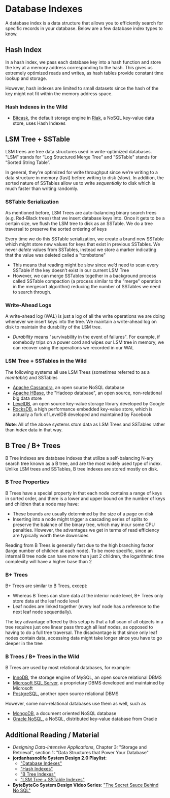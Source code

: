 # Database Indexes

A database index is a data structure that allows you to efficiently search for specific records in your database. Below are a few database index types to know.

## Hash Index

In a hash index, we pass each database key into a hash function and store the key at a memory address corresponding to the hash. This gives us extremely optimized reads and writes, as hash tables provide constant time lookup and storage.

However, hash indexes are limited to small datasets since the hash of the key might not fit within the memory address space.

### Hash Indexes in the Wild

- [Bitcask](https://docs.riak.com/riak/kv/2.2.3/setup/planning/backend/bitcask/index.html), the default storage engine in [Riak](https://riak.com/index.html), a NoSQL key-value data store, uses Hash Indexes

## LSM Tree + SSTable

LSM trees are tree data structures used in write-optimized databases. "LSM" stands for “Log Structured Merge Tree” and "SSTable" stands for “Sorted String Table”.

In general, they're optimized for write throughput since we’re writing to a data structure in memory (fast) before writing to disk (slow). In addition, the sorted nature of SSTables allow us to write _sequentially_ to disk which is much faster than writing randomly.

### SSTable Serialization

As mentioned before, LSM Trees are auto-balancing binary search trees (e.g. Red-Black trees) that we insert database keys into. Once it gets to be a certain size, we flush the LSM tree to disk as an SSTable. We do a tree traversal to preserve the sorted ordering of keys

Every time we do this SSTable serialization, we create a brand new SSTable which might store new values for keys that exist in previous SSTables. We never _delete_ values from SSTables, instead we store a marker indicating that the value was deleted called a "tombstone"

- This means that reading might be slow since we’d need to scan every SSTable if the key doesn’t exist in our current LSM Tree
- However, we can merge SSTables together in a background process called SSTable compaction (a process similar to the "merge" operation in the mergesort algorithm) reducing the number of SSTables we need to search through.

### Write-Ahead Logs

A write-ahead log (WAL) is just a log of all the write operations we are doing whenever we insert keys into the tree. We maintain a write-ahead log on disk to maintain the durability of the LSM tree.

- _Durability_ means "survivability in the event of failures". For example, if somebody trips on a power cord and wipes our LSM tree in memory, we can recover using the operations we recorded in our WAL

### LSM Tree + SSTables in the Wild

The following systems all use LSM Trees (sometimes referred to as a _memtable_) and SSTables

- [Apache Cassandra](https://cassandra.apache.org/doc/latest/cassandra/architecture/storage-engine.html), an open source NoSQL database
- [Apache HBase](https://hbase.apache.org/), the "Hadoop database", an open source, non-relational big data store
- [LevelDB](https://github.com/google/leveldb/blob/main/doc/impl.md), an open source key-value storage library developed by Google
- [RocksDB](https://rocksdb.org/), a high performance embedded key-value store, which is actually a fork of LevelDB developed and maintained by Facebook

**Note**: All of the above systems _store_ data as LSM Trees and SSTables rather than _index_ data in that way.

## B Tree / B+ Trees

B Tree indexes are database indexes that utilize a self-balancing N-ary search tree known as a B tree, and are the most widely used type of index. Unlike LSM trees and SSTables, B tree indexes are stored mostly on disk.

### B Tree Properties

B Trees have a special property in that each node contains a range of keys in sorted order, and there is a lower and upper bound on the number of keys and children that a node may have:

- These bounds are usually determined by the size of a page on disk
- Inserting into a node might trigger a cascading series of splits to preserve the balance of the binary tree, which may incur some CPU penalties. However, the advantages we get in terms of read efficiency are typically worth these downsides

Reading from B Trees is generally fast due to the high branching factor (large number of children at each node). To be more specific, since an internal B tree node can have more than just 2 children, the logarithmic time complexity will have a higher base than 2

### B+ Trees

B+ Trees are similar to B Trees, except:

- Whereas B Trees can store data at the interior node level, B+ Trees only store data at the leaf node level
- Leaf nodes are linked together (every leaf node has a reference to the next leaf node sequentially).

The key advantage offered by this setup is that a full scan of all objects in a tree requires just one linear pass through all leaf nodes, as opposed to having to do a full tree traversal. The disadvantage is that since only leaf nodes contain data, accessing data might take longer since you have to go deeper in the tree

### B Trees / B+ Trees in the Wild

B Trees are used by most relational databases, for example:

- [InnoDB](https://dev.mysql.com/doc/refman/8.0/en/innodb-physical-structure.html), the storage engine of MySQL, an open source relational DBMS
- [Microsoft SQL Server](https://learn.microsoft.com/en-us/sql/relational-databases/indexes/indexes?view=sql-server-ver16), a proprietary DBMS developed and maintained by Microsoft
- [PostgreSQL](https://www.postgresql.org/docs/current/btree-implementation.html), another open source relational DBMS

However, some non-relational databases use them as well, such as

- [MongoDB](https://www.mongodb.com/docs/manual/indexes/), a document oriented NoSQL database
- [Oracle NoSQL](https://www.oracle.com/database/nosql/technologies/nosql/), a NoSQL, distributed key-value database from Oracle

## Additional Reading / Material

- _Designing Data-Intensive Applications_, Chapter 3: "Storage and Retrieval", section 1: "Data Structures that Power Your Database"
- **jordanhasnolife System Design 2.0 Playlist**:
  - ["Database Indexes"](https://www.youtube.com/watch?v=LzNdvuj3a5M&list=PLjTveVh7FakLdTmm42TMxbN8PvVn5g4KJ&index=2)
  - ["Hash Indexes"](https://www.youtube.com/watch?v=I1wQsY-Nh_k&list=PLjTveVh7FakLdTmm42TMxbN8PvVn5g4KJ&index=3)
  - ["B Tree Indexes"](https://www.youtube.com/watch?v=Z2OaqmxiH20&list=PLjTveVh7FakLdTmm42TMxbN8PvVn5g4KJ&index=4)
  - ["LSM Tree + SSTable Indexes"](https://www.youtube.com/watch?v=ciGAVER_erw&list=PLjTveVh7FakLdTmm42TMxbN8PvVn5g4KJ&index=5)
- **ByteByteGo System Design Video Series**: ["The Secret Sauce Behind No SQL"](https://www.youtube.com/watch?v=I6jB0nM9SKU)

